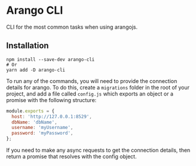 # Arango CLI
CLI for the most common tasks when using arangojs.

## Installation
```
npm install --save-dev arango-cli
# Or
yarn add -D arango-cli
```

To run any of the commands, you will need to provide the connection details for arango. To do this, create a `migrations` folder in the root of your project, and add a file called `config.js` which exports an object or a promise with the following structure:

```js
module.exports = {
  host: 'http://127.0.0.1:8529',
  dbName: 'dbName',
  username: 'myUsername',
  password: 'myPassword',
};
```

If you need to make any async requests to get the connection details, then return a promise that resolves with the config object.